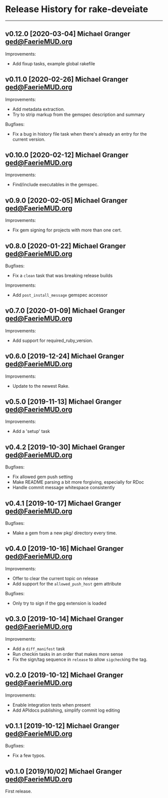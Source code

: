 # Release History for rake-deveiate

---

## v0.12.0 [2020-03-04] Michael Granger <ged@FaerieMUD.org>

Improvements:

- Add fixup tasks, example global rakefile


## v0.11.0 [2020-02-26] Michael Granger <ged@FaerieMUD.org>

Improvements:

- Add metadata extraction.
- Try to strip markup from the gemspec description and summary

Bugfixes:

- Fix a bug in history file task when there's already an entry for the current version.


## v0.10.0 [2020-02-12] Michael Granger <ged@FaerieMUD.org>

Improvements:

- Find/include executables in the gemspec.


## v0.9.0 [2020-02-05] Michael Granger <ged@FaerieMUD.org>

Improvements:

- Fix gem signing for projects with more than one cert.


## v0.8.0 [2020-01-22] Michael Granger <ged@FaerieMUD.org>

Bugfixes:

- Fix a `clean` task that was breaking release builds

Improvements:

- Add `post_install_message` gemspec accessor


## v0.7.0 [2020-01-09] Michael Granger <ged@FaerieMUD.org>

Improvements:

- Add support for required_ruby_version.


## v0.6.0 [2019-12-24] Michael Granger <ged@FaerieMUD.org>

Improvements:

- Update to the newest Rake.


## v0.5.0 [2019-11-13] Michael Granger <ged@FaerieMUD.org>

Improvements:

- Add a 'setup' task


## v0.4.2 [2019-10-30] Michael Granger <ged@FaerieMUD.org>

Bugfixes:

- Fix allowed gem push setting
- Make README parsing a bit more forgiving, especially for RDoc
- Handle commit message whitespace consistently


## v0.4.1 [2019-10-17] Michael Granger <ged@FaerieMUD.org>

Bugfixes:

- Make a gem from a new pkg/ directory every time.


## v0.4.0 [2019-10-16] Michael Granger <ged@FaerieMUD.org>

Improvements:

- Offer to clear the current topic on release
- Add support for the `allowed_push_host` gem attribute

Bugfixes:

- Only try to sign if the gpg extension is loaded


## v0.3.0 [2019-10-14] Michael Granger <ged@FaerieMUD.org>

Improvements:

- Add a `diff_manifest` task
- Run checkin tasks in an order that makes more sense
- Fix the sign/tag sequence in `release` to allow `sigcheck`ing the tag.


## v0.2.0 [2019-10-12] Michael Granger <ged@FaerieMUD.org>

Improvements:

- Enable integration tests when present
- Add APIdocs publishing, simplify commit log editing


## v0.1.1 [2019-10-12] Michael Granger <ged@FaerieMUD.org>

Bugfixes:

- Fix a few typos.


## v0.1.0 [2019/10/02] Michael Granger <ged@FaerieMUD.org>

First release.
